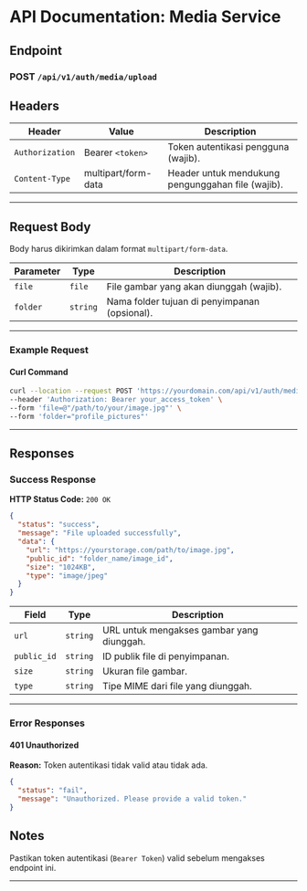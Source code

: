 # **API Documentation: Media Service**

## **Endpoint**

### **POST** `/api/v1/auth/media/upload`

## **Headers**

| Header          | Value               | Description                                       |
| --------------- | ------------------- | ------------------------------------------------- |
| `Authorization` | Bearer `<token>`    | Token autentikasi pengguna (wajib).               |
| `Content-Type`  | multipart/form-data | Header untuk mendukung pengunggahan file (wajib). |

---

## **Request Body**

Body harus dikirimkan dalam format `multipart/form-data`.

| Parameter | Type     | Description                                   |
| --------- | -------- | --------------------------------------------- |
| `file`    | `file`   | File gambar yang akan diunggah (wajib).       |
| `folder`  | `string` | Nama folder tujuan di penyimpanan (opsional). |

---

### **Example Request**

#### **Curl Command**

```bash
curl --location --request POST 'https://yourdomain.com/api/v1/auth/media/upload' \
--header 'Authorization: Bearer your_access_token' \
--form 'file=@"/path/to/your/image.jpg"' \
--form 'folder="profile_pictures"'
```

---

## **Responses**

### **Success Response**

**HTTP Status Code:** `200 OK`

```json
{
  "status": "success",
  "message": "File uploaded successfully",
  "data": {
    "url": "https://yourstorage.com/path/to/image.jpg",
    "public_id": "folder_name/image_id",
    "size": "1024KB",
    "type": "image/jpeg"
  }
}
```

| Field       | Type     | Description                               |
| ----------- | -------- | ----------------------------------------- |
| `url`       | `string` | URL untuk mengakses gambar yang diunggah. |
| `public_id` | `string` | ID publik file di penyimpanan.            |
| `size`      | `string` | Ukuran file gambar.                       |
| `type`      | `string` | Tipe MIME dari file yang diunggah.        |

---

### **Error Responses**

#### **401 Unauthorized**

**Reason:** Token autentikasi tidak valid atau tidak ada.

```json
{
  "status": "fail",
  "message": "Unauthorized. Please provide a valid token."
}
```

## **Notes**

Pastikan token autentikasi (`Bearer Token`) valid sebelum mengakses endpoint ini.

---
